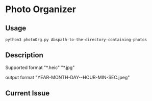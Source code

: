 # Photo Organizer

## Usage

`python3 photoOrg.py Abspath-to-the-directory-containing-photos`



## Description

Supported format "\*.heic" "\*.jpg"

output format "YEAR-MONTH-DAY--HOUR-MIN-SEC.jpeg"



## Current Issue

